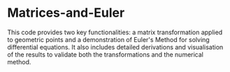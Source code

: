 # Matrices-and-Euler
This code provides two key functionalities: a matrix transformation applied to geometric points and a demonstration of Euler's Method for solving differential equations. It also includes detailed derivations and visualisation of the results to validate both the transformations and the numerical method.
